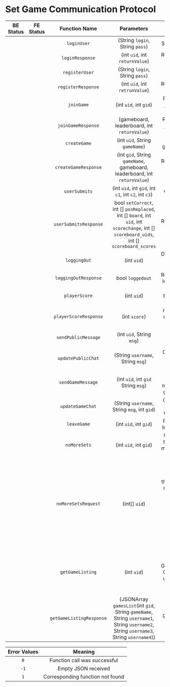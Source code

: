 # Set Game Communication Protocol

| BE Status | FE Status | Function Name   | Parameters                 | Usage             | Direction |
|:---------:|:---------:|:---------------:|:--------------------------:|:-----------------:|:---------:|
| | | `loginUser`     | (String `login`, String `pass`) | Sign in User      | C --> S    |
| | | `loginResponse` | (int `uid`, int `returnValue`)|  Response to sign in | S --> C |
| | | `registerUser`  | (String `login`, String `pass`)| Register User     | C --> S    |
| | | `registerResponse` | (int `uid`, int `retrunValue`)| Response to register | S --> C
| | | `joinGame`    | (int `uid`, int `gid`)    | Request to join given game    | C --> S|
| | |`joinGameResponse`| (gameboard, leaderboard, int `returnValue`)| Reponse to join given game| S-->C|
| | | `createGame`    | (int `uid`, String `gameName`) |  Makes game in DB  | C --> S    |
| | | `createGameResponse` | (int `gid`, String `gameName`, gameboard, leaderboard, int `returnValue`) | Response to game creation | S --> C  |
| | | `userSubmits`| (int `uid`, int `gid`, int `c1`, int `c2`, int `c3`) | Check set | C --> S|
| | | `userSubmitsResponse` | bool `setCorrect`, int [] `posReplaced`, int [] `board`, int `uid`, int `scorechange`, int [] `scoreboard_uids`, int [] `scoreboard_scores` | Response to checkset | S --> C |
| | | `loggingOut`	  | (int `uid`)				   | Disconnects user from server | C --> S |
| | | `loggingOutResponse` | bool `loggedout` | Response to logging out | S --> C |
| | | `playerScore` | (int `uid`)   | requests total score of player    | C --> S|
| | | `playerScoreResponse` | (int `score`) | returns the users total score | S --> C |
| | | `sendPublicMessage` | (int `uid`, String `msg`) | Sends a new chat message | C --> S |
| | | `updatePublicChat`    | (String `username`, String `msg`) | Gets a new chat message | S --> C|
| | | `sendGameMessage` | (int `uid`, int `gid` String `msg`) | Sends a new chat message to game chat| C --> S |
| | | `updateGameChat`    | (String `username`, String `msg`, int `gid`) | Gets game chat messages| S --> C|
| | |`leaveGame`|(int `uid`, int `gid`) |For user to leave game| C --> S|
| | |`noMoreSets`|(int `uid`, int `gid`) |User think there is no more sets in the game|C --> S|
| | |`noMoreSetsRequest`|(int[] `uid`) |Happens after one user says there are no more sets, other members will be asked to vote on whether there are any more sets|S --> C|
| | | `getGameListing`  | (int `uid`)  | Returns array of GameListing Objects To update the server browser| C --> S |
|  | |`getGameListingResponse` | (JSONArray `gamesList`(int `gid`, String `gameName`, String `username1`, String `username2`, String `username3`, String `username4`)) | Returns games and players in games| S--> C|


| Error Values    | Meaning                          |
|:---------------:|:--------------------------------:|
|      `0`        | Function call was successful     |
|      `-1`       | Empty JSON received              |
|      `1`        | Corresponding function not found |
